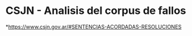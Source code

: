 # CSJN - Analisis del corpus de fallos


*https://www.csjn.gov.ar/#SENTENCIAS-ACORDADAS-RESOLUCIONES
